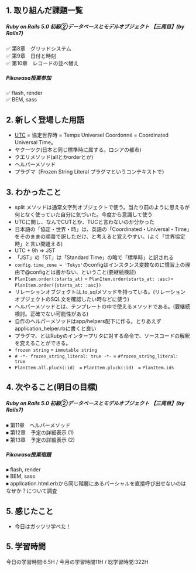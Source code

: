 ## 1. 取り組んだ課題一覧
##### Ruby on Rails 5.0 初級②データベースとモデルオブジェクト 【三周目】(by Rails7)
✅  第8章　グリッドシステム  
✅  第9章　日付と時刻  
✅  第10章　レコードの並べ替え  

##### Pikawasa授業参加
✅  flash, render  
✅  BEM, sass

## 2. 新しく登場した用語
- [UTC](http://faculty.cooper.edu/lent/random/utc.html#:~:text=The%20ITU%20wanted%20a%20single,became%20the%20agreed%2Dupon%20compromise.) = 協定世界時 = Temps Universel Coordonné = Coordinated Universal Time。
- ヤクーツク(日本と同じ標準時に属する。ロシアの都市)
- クエリメソッド(allとかorderとか)
- ヘルパーメソッド
- プラグマ（Frozen String Literal プラグマというコンテキストで）

## 3. わかったこと
- split メソッドは通常文字列オブジェクトで使う。当たり前のように思えるが何となく使っていた自分に気づいた。今度から意識して使う
- UTCに関し、なんでCUTとか、TUCと言わないのか分かった
- 日本語の「協定・世界・時」は、英語の「Coordinated・Universal・Time」をそのままの順番で訳しただけ、と考えると覚えやすい。(よく「世界協定時」と言い間違える)
- UTC + 9h => JST
- 「JST」の「ST」は「Standard Time」の略で「標準時」と訳される
- ```config.time_zone = 'Tokyo'```のconfigはインスタンス変数なのに慣習上の理由で@configとは書かない、ということ(要継続検証)
- ```PlanItem.order(:starts_at)``` = ```PlanItem.order(starts_at: :asc)```= ```PlanItem.order({starts_at: :asc})```
- リレーションオブジェクトは.to_sqlメソッドを持っている。(リレーションオブジェクトのSQL文を確認したい時などに使う)
- ヘルパーメソッドとは、テンプレートの中で使えるメソッドである。(要継続検討。正確でない可能性がある)
- 自作のヘルパーメソッドはapp/helpers配下に作る。とりあえずapplication_helper.rbに書くと良い
- プラグマ、とはRubyのインタープリタに対する命令で、ソースコードの解釈を変えることができる。
- ```frozen string``` = ```immutable string```
- ```# -*- frozen_string_literal: true -*-``` = ```#frozen_string_literal: true```
- ```PlanItem.all.pluck(:id) ``` = ```PlanItem.pluck(:id) ``` = ```PlanItem.ids ```


## 4. 次やること(明日の目標) 
##### Ruby on Rails 5.0 初級②データベースとモデルオブジェクト 【三周目】(by Rails7)
⏹ 第11章　ヘルパーメソッド  
⏹ 第12章　予定の詳細表示 (1)  
⏹ 第13章　予定の詳細表示 (2)  

##### Pikawasa授業宿題
⏹ flash, render  
⏹ BEM, sass  
⏹ application.html.erbから同じ階層にあるパーシャルを直接呼び出せないのはなぜか？について調査  

## 5. 感じたこと
- 今日はガッツリ学べた！

## 5. 学習時間
今日の学習時間:6.5H / 今月の学習時間11H / 総学習時間:322H　
